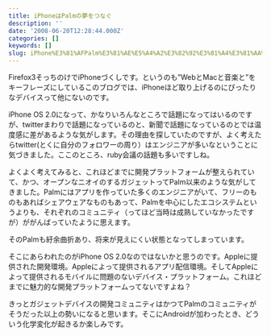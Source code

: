 ```yaml
---
title: iPhoneはPalmの夢をつなぐ
description: ''
date: '2008-06-20T12:28:44.000Z'
categories: []
keywords: []
slug: iPhone%E3%81%AFPalm%E3%81%AE%E5%A4%A2%E3%82%92%E3%81%A4%E3%81%AA%E3%81%90
---
```

Firefox3そっちのけでiPhoneづくしです。というのも”WebとMacと音楽と”をキーフレーズにしているこのブログでは、iPhoneほど取り上げるのにぴったりなデバイスって他にないのです。

iPhone OS 2.0になって、かなりいろんなところで話題になってはいるのですが、twitterまわりで話題になっているのと、新聞で話題になっているのとでは温度感に差があるような気がします。その理由を探していたのですが、よく考えたらtwitter(とくに自分のフォロワーの周り）はエンジニアが多いなということに気づきました。ここのところ、ruby会議の話題も多いですしね。

よくよく考えてみると、これほどまでに開発プラットフォームが整えられていて、かつ、オープンなニオイのするガジェットってPalm以来のような気がしてきました。Palmにはアプリを作っていた多くのエンジニアがいて、フリーのものもあればシェアウェアなものもあって、Palmを中心にしたエコシステムというよりも、それぞれのコミュニティ（ってほど当時は成熟していなかったですが）ががんばっていたように思えます。

そのPalmも紆余曲折あり、将来が見えにくい状態となってしまっています。

そこにあらわれたのがiPhone OS 2.0なのではないかと思うのです。Appleに提供された開発環境。Appleによって提供されるアプリ配信環境。そしてAppleによって提供されるモバイルに問題のないデバイス・プラットフォーム。これほどまでに魅力的な開発プラットフォームってないですよね？

きっとガジェットデバイスの開発コミュニティはかつてPalmのコミュニティがそうだった以上の勢いになると思います。そこにAndroidが加わったとき、どういう化学変化が起きるか楽しみです。
